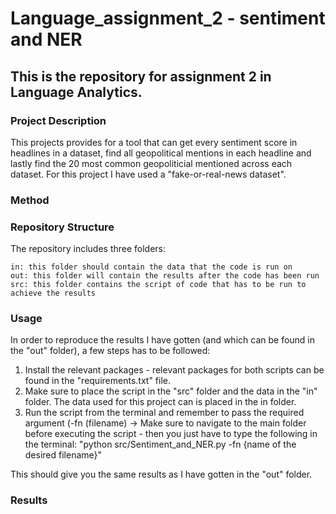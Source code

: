 # Language_assignment_2 - sentiment and NER

## This is the repository for assignment 2 in Language Analytics.

### Project Description
This projects provides for a tool that can get every sentiment score in headlines in a dataset, find all geopolitical mentions in each headline and lastly find the 20 most common geopoliticial mentioned across each dataset. For this project I have used a "fake-or-real-news dataset". 


### Method

### Repository Structure

The repository includes three folders:

    in: this folder should contain the data that the code is run on
    out: this folder will contain the results after the code has been run
    src: this folder contains the script of code that has to be run to achieve the results

### Usage

In order to reproduce the results I have gotten (and which can be found in the "out" folder), a few steps has to be followed:

1) Install the relevant packages - relevant packages for both scripts can be found in the "requirements.txt" file.
2) Make sure to place the script in the "src" folder and the data in the "in" folder. The data used for this project can is placed in the in folder.
3) Run the script from the terminal and remember to pass the required argument (-fn (filename)
-> Make sure to navigate to the main folder before executing the script - then you just have to type the following in the terminal: 
"python src/Sentiment_and_NER.py -fn {name of the desired filename}"

This should give you the same results as I have gotten in the "out" folder.
 
### Results
